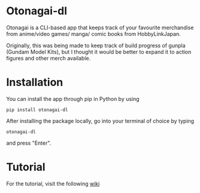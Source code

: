 # Otonagai-dl

Otonagai is a CLI-based app that keeps track of your favourite merchandise from anime/video games/ manga/ comic books from HobbyLinkJapan.

Originally, this was being made to keep track of build progress of gunpla (Gundam Model Kits), but I thought it would be better to expand it to action figures and other merch available.

# Installation

You can install the app through pip in Python by using

```
pip install otonagai-dl
```

After installing the package locally, go into your terminal of choice by typing

```
otonagai-dl
```

and press "Enter".

# Tutorial 

For the tutorial, visit the following [wiki](https://weebmogul.gitbook.io/otonagai-dl/)
